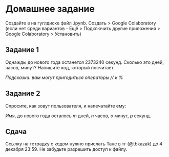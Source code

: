 # Домашнее задание

Создайте в на гуглдиске файл .ipynb. Создать > Google Colaboratory (если нет среди вариантов - Ещё > Подключить другие приложения > Google Colaboratory > Установить)

## Задание 1

Однажды до нового года останется 2373240 секунд. Сколько это дней, часов, минут? Напишите код, который посчитает.

*Подсказка: вам могут пригодиться операторы // и %*

## Задание 2

Спросите, как зовут пользователя, и напечатайте ему:

*Имя*, до нового года осталось *m* дней, *n* часов, *o* минут, *p* секунд.

## Сдача

Ссылку на тетрадку с кодом нужно прислать Тане в тг (@tbkazak) до 4 декабря 23:59. Не забудьте разрешить доступ к файлу.


